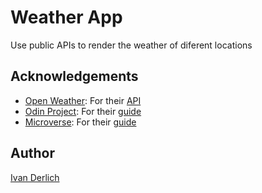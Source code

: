 # Weather App

Use public APIs to render the weather of diferent locations

## Acknowledgements

- [Open Weather](https://openweathermap.org/): For their [API](https://openweathermap.org/current)
- [Odin Project](https://www.theodinproject.com): For their [guide](https://www.theodinproject.com/courses/javascript/lessons/weather-app)
- [Microverse](https://www.microverse.org/): For their [guide](https://microverse.pathwright.com/library/fast-track-curriculum/69047/path/step/59622133/)

## Author

[Ivan Derlich](https://www.ivanderlich.com)